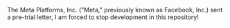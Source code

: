 The Meta Platforms, Inc. ("Meta," previously known as Facebook, Inc.) sent a pre-trial letter, I am forced to stop development in this repository!
